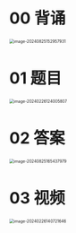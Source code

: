 # 00 背诵

<img src="https://cvp.oss-cn-shanghai.aliyuncs.com/202408251529312.png" alt="image-20240825152957931" style="zoom:50%;" />



# 01 题目

<img src="https://cvp.oss-cn-shanghai.aliyuncs.com/picgo/202402261240927.png" alt="image-20240226124005807" style="zoom:50%;" />



# 02 答案

<img src="https://cvp.oss-cn-shanghai.aliyuncs.com/202408251654102.png" alt="image-20240825165437979" style="zoom:50%;" />



# 03 视频

<img src="https://cvp.oss-cn-shanghai.aliyuncs.com/picgo/202402261407964.png" alt="image-20240226140721646" style="zoom:50%;" />